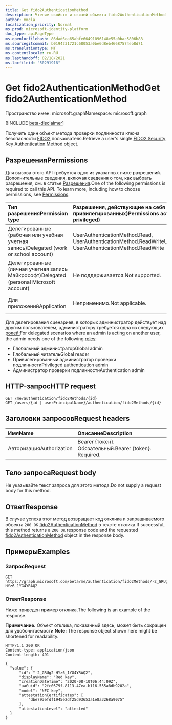```yaml
---
title: Get fido2AuthenticationMethod
description: Чтение свойств и связей объекта fido2AuthenticationMethod.
author: mmcla
localization_priority: Normal
ms.prod: microsoft-identity-platform
doc_type: apiPageType
ms.openlocfilehash: 86dad6ea65abfe66491096148e55a0bac5806b88
ms.sourcegitcommit: b0194231721c68053a0be6d8eb46687574eb8d71
ms.translationtype: MT
ms.contentlocale: ru-RU
ms.lasthandoff: 02/18/2021
ms.locfileid: "50291918"
---
```

# <a name="get-fido2authenticationmethod"></a><span data-ttu-id="b92ca-103">Get fido2AuthenticationMethod</span><span class="sxs-lookup"><span data-stu-id="b92ca-103">Get fido2AuthenticationMethod</span></span>
<span data-ttu-id="b92ca-104">Пространство имен: microsoft.graph</span><span class="sxs-lookup"><span data-stu-id="b92ca-104">Namespace: microsoft.graph</span></span>

[!INCLUDE [beta-disclaimer](../../includes/beta-disclaimer.md)]

<span data-ttu-id="b92ca-105">Получить один объект метода проверки подлинности ключа безопасности [FIDO2](../resources/fido2authenticationmethod.md) пользователя.</span><span class="sxs-lookup"><span data-stu-id="b92ca-105">Retrieve a user's single [FIDO2 Security Key Authentication Method](../resources/fido2authenticationmethod.md) object.</span></span>

## <a name="permissions"></a><span data-ttu-id="b92ca-106">Разрешения</span><span class="sxs-lookup"><span data-stu-id="b92ca-106">Permissions</span></span>
<span data-ttu-id="b92ca-p101">Для вызова этого API требуется одно из указанных ниже разрешений. Дополнительные сведения, включая сведения о том, как выбрать разрешения, см. в статье [Разрешения](/graph/permissions-reference).</span><span class="sxs-lookup"><span data-stu-id="b92ca-p101">One of the following permissions is required to call this API. To learn more, including how to choose permissions, see [Permissions](/graph/permissions-reference).</span></span>

|<span data-ttu-id="b92ca-109">Тип разрешения</span><span class="sxs-lookup"><span data-stu-id="b92ca-109">Permission type</span></span>|<span data-ttu-id="b92ca-110">Разрешения, действующие на себя (от наименее привилегированных)</span><span class="sxs-lookup"><span data-stu-id="b92ca-110">Permissions acting on self (from least to most privileged)</span></span>|<span data-ttu-id="b92ca-111">Разрешения, действующие над другими (от наименее привилегированных)</span><span class="sxs-lookup"><span data-stu-id="b92ca-111">Permissions acting on others (from least to most privileged)</span></span>|
|:---|:---|:--|
| <span data-ttu-id="b92ca-112">Делегированные (рабочая или учебная учетная запись)</span><span class="sxs-lookup"><span data-stu-id="b92ca-112">Delegated (work or school account)</span></span>     | <span data-ttu-id="b92ca-113">UserAuthenticationMethod.Read, UserAuthenticationMethod.ReadWrite</span><span class="sxs-lookup"><span data-stu-id="b92ca-113">UserAuthenticationMethod.Read, UserAuthenticationMethod.ReadWrite</span></span> | <span data-ttu-id="b92ca-114">UserAuthenticationMethod.Read.All, UserAuthenticationMethod.ReadWrite.All</span><span class="sxs-lookup"><span data-stu-id="b92ca-114">UserAuthenticationMethod.Read.All, UserAuthenticationMethod.ReadWrite.All</span></span> |
| <span data-ttu-id="b92ca-115">Делегированные (личная учетная запись Майкрософт)</span><span class="sxs-lookup"><span data-stu-id="b92ca-115">Delegated (personal Microsoft account)</span></span> | <span data-ttu-id="b92ca-116">Не поддерживается.</span><span class="sxs-lookup"><span data-stu-id="b92ca-116">Not supported.</span></span> | <span data-ttu-id="b92ca-117">Не поддерживается.</span><span class="sxs-lookup"><span data-stu-id="b92ca-117">Not supported.</span></span> |
| <span data-ttu-id="b92ca-118">Для приложений</span><span class="sxs-lookup"><span data-stu-id="b92ca-118">Application</span></span>                            | <span data-ttu-id="b92ca-119">Неприменимо.</span><span class="sxs-lookup"><span data-stu-id="b92ca-119">Not applicable.</span></span> | <span data-ttu-id="b92ca-120">UserAuthenticationMethod.Read.All, UserAuthenticationMethod.ReadWrite.All</span><span class="sxs-lookup"><span data-stu-id="b92ca-120">UserAuthenticationMethod.Read.All, UserAuthenticationMethod.ReadWrite.All</span></span> |

<span data-ttu-id="b92ca-121">Для делегирования сценариев, в которых администратор действует над другим пользователем, администратору требуется одна из следующих [ролей:](/azure/active-directory/users-groups-roles/directory-assign-admin-roles#available-roles)</span><span class="sxs-lookup"><span data-stu-id="b92ca-121">For delegated scenarios where an admin is acting on another user, the admin needs one of the following [roles](/azure/active-directory/users-groups-roles/directory-assign-admin-roles#available-roles):</span></span>

* <span data-ttu-id="b92ca-122">Глобальный администратор</span><span class="sxs-lookup"><span data-stu-id="b92ca-122">Global admin</span></span>
* <span data-ttu-id="b92ca-123">Глобальный читатель</span><span class="sxs-lookup"><span data-stu-id="b92ca-123">Global reader</span></span>
* <span data-ttu-id="b92ca-124">Привилегированный администратор проверки подлинности</span><span class="sxs-lookup"><span data-stu-id="b92ca-124">Privileged authentication admin</span></span>
* <span data-ttu-id="b92ca-125">Администратор проверки подлинности</span><span class="sxs-lookup"><span data-stu-id="b92ca-125">Authentication admin</span></span>

## <a name="http-request"></a><span data-ttu-id="b92ca-126">HTTP-запрос</span><span class="sxs-lookup"><span data-stu-id="b92ca-126">HTTP request</span></span>

<!-- {
  "blockType": "ignored"
}
-->
``` http
GET /me/authentication/fido2Methods/{id}
GET /users/{id | userPrincipalName}/authentication/fido2Methods/{id}
```

## <a name="request-headers"></a><span data-ttu-id="b92ca-127">Заголовки запросов</span><span class="sxs-lookup"><span data-stu-id="b92ca-127">Request headers</span></span>
|<span data-ttu-id="b92ca-128">Имя</span><span class="sxs-lookup"><span data-stu-id="b92ca-128">Name</span></span>|<span data-ttu-id="b92ca-129">Описание</span><span class="sxs-lookup"><span data-stu-id="b92ca-129">Description</span></span>|
|:---|:---|
|<span data-ttu-id="b92ca-130">Авторизация</span><span class="sxs-lookup"><span data-stu-id="b92ca-130">Authorization</span></span>|<span data-ttu-id="b92ca-p102">Bearer {токен}. Обязательный.</span><span class="sxs-lookup"><span data-stu-id="b92ca-p102">Bearer {token}. Required.</span></span>|

## <a name="request-body"></a><span data-ttu-id="b92ca-133">Тело запроса</span><span class="sxs-lookup"><span data-stu-id="b92ca-133">Request body</span></span>
<span data-ttu-id="b92ca-134">Не указывайте текст запроса для этого метода.</span><span class="sxs-lookup"><span data-stu-id="b92ca-134">Do not supply a request body for this method.</span></span>

## <a name="response"></a><span data-ttu-id="b92ca-135">Ответ</span><span class="sxs-lookup"><span data-stu-id="b92ca-135">Response</span></span>

<span data-ttu-id="b92ca-136">В случае успеха этот метод возвращает код отклика и запрашиваемого объекта `200 OK` [fido2AuthenticationMethod](../resources/fido2authenticationmethod.md) в тексте отклика.</span><span class="sxs-lookup"><span data-stu-id="b92ca-136">If successful, this method returns a `200 OK` response code and the requested [fido2AuthenticationMethod](../resources/fido2authenticationmethod.md) object in the response body.</span></span>

## <a name="examples"></a><span data-ttu-id="b92ca-137">Примеры</span><span class="sxs-lookup"><span data-stu-id="b92ca-137">Examples</span></span>

### <a name="request"></a><span data-ttu-id="b92ca-138">Запрос</span><span class="sxs-lookup"><span data-stu-id="b92ca-138">Request</span></span>

<!-- {
  "blockType": "request",
  "name": "get_fido2authenticationmethod"
}
-->
``` http
GET https://graph.microsoft.com/beta/me/authentication/fido2Methods/-2_GRUg2-HYz6_1YG4YRAQ2
```

### <a name="response"></a><span data-ttu-id="b92ca-139">Ответ</span><span class="sxs-lookup"><span data-stu-id="b92ca-139">Response</span></span>
<span data-ttu-id="b92ca-140">Ниже приведен пример отклика.</span><span class="sxs-lookup"><span data-stu-id="b92ca-140">The following is an example of the response.</span></span>

<span data-ttu-id="b92ca-141">**Примечание.** Объект отклика, показанный здесь, может быть сокращен для удобочитаемости.</span><span class="sxs-lookup"><span data-stu-id="b92ca-141">**Note:** The response object shown here might be shortened for readability.</span></span>
<!-- {
  "blockType": "response",
  "truncated": true,
  "@odata.type": "microsoft.graph.fido2AuthenticationMethod"
}
-->
``` http
HTTP/1.1 200 OK
Content-type: application/json
Content-length: 491

{
  "value": {
      "id": "-2_GRUg2-HYz6_1YG4YRAQ2",
      "displayName": "Red key",
      "creationDateTime": "2020-08-10T06:44:09Z",
      "aaGuid": "2fc0579f-8113-47ea-b116-555a8db9202a",
      "model": "NFC key",
      "attestationCertificates": [
          "dbe793efdf1945e2df25d93653a1e8a3268a9075"
      ],
      "attestationLevel": "attested"
  }
}
```

